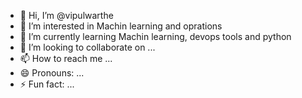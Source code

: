 - 👋 Hi, I’m @vipulwarthe
- 👀 I’m interested in Machin learning and oprations
- 🌱 I’m currently learning Machin learning, devops tools and python
- 💞️ I’m looking to collaborate on ...
- 📫 How to reach me ...
- 😄 Pronouns: ...
- ⚡ Fun fact: ...

<!---
vipulwarthe/vipulwarthe is a ✨ special ✨ repository because its `README.md` (this file) appears on your GitHub profile.
You can click the Preview link to take a look at your changes.
--->
